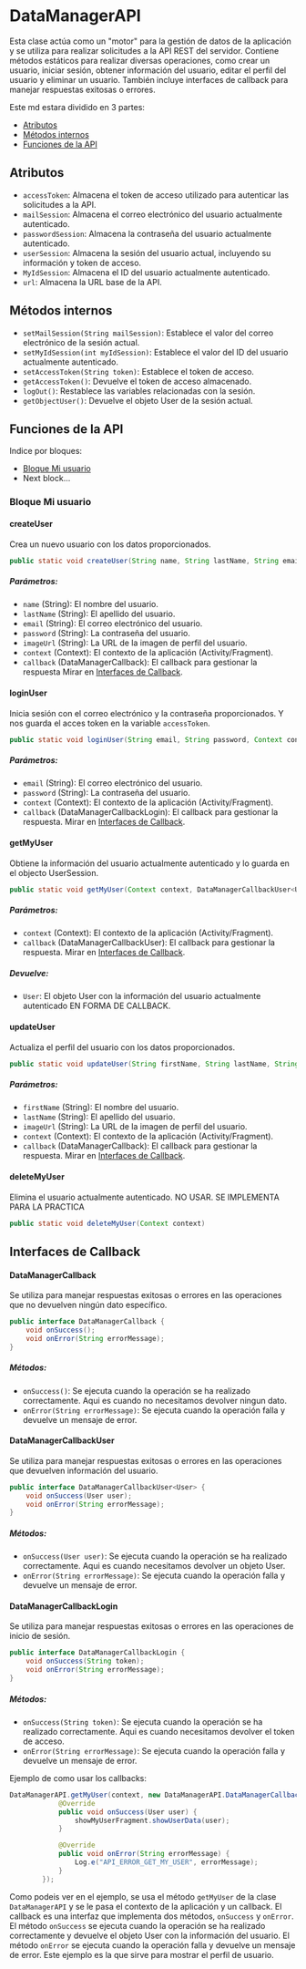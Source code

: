 # DataManagerAPI

Esta clase actúa como un "motor" para la gestión de datos de la aplicación y se utiliza para realizar solicitudes a la API REST del servidor. Contiene métodos estáticos para realizar diversas operaciones, como crear un usuario, iniciar sesión, obtener información del usuario, editar el perfil del usuario y eliminar un usuario. También incluye interfaces de callback para manejar respuestas exitosas o errores.

Este md estara dividido en 3 partes:
- [Atributos](#atributos)
- [Métodos internos](#métodos-internos)
- [Funciones de la API](#funciones-de-la-api)

## Atributos

- `accessToken`: Almacena el token de acceso utilizado para autenticar las solicitudes a la API.
- `mailSession`: Almacena el correo electrónico del usuario actualmente autenticado.
- `passwordSession`: Almacena la contraseña del usuario actualmente autenticado.
- `userSession`: Almacena la sesión del usuario actual, incluyendo su información y token de acceso.
- `MyIdSession`: Almacena el ID del usuario actualmente autenticado.
- `url`: Almacena la URL base de la API.

## Métodos internos

- `setMailSession(String mailSession)`: Establece el valor del correo electrónico de la sesión actual.
- `setMyIdSession(int myIdSession)`: Establece el valor del ID del usuario actualmente autenticado.
- `setAccessToken(String token)`: Establece el token de acceso.
- `getAccessToken()`: Devuelve el token de acceso almacenado.
- `logOut()`: Restablece las variables relacionadas con la sesión.
- `getObjectUser()`: Devuelve el objeto User de la sesión actual.

## Funciones de la API
Indice por bloques:
- [Bloque Mi usuario](#bloque-mi-usuario)
- Next block...
### Bloque Mi usuario

#### createUser
Crea un nuevo usuario con los datos proporcionados.

```java
public static void createUser(String name, String lastName, String email, String password, String imageUrl, Context context, DataManagerCallback callback)
```
##### Parámetros:
  - `name` (String): El nombre del usuario.
  - `lastName` (String): El apellido del usuario.
  - `email` (String): El correo electrónico del usuario.
  - `password` (String): La contraseña del usuario.
  - `imageUrl` (String): La URL de la imagen de perfil del usuario.
  - `context` (Context): El contexto de la aplicación (Activity/Fragment).
  - `callback` (DataManagerCallback): El callback para gestionar la respuesta Mirar en [Interfaces de Callback](#interfaces-de-callback).

#### loginUser
Inicia sesión con el correo electrónico y la contraseña proporcionados. Y nos guarda el acces token en la variable `accessToken`.

```java
public static void loginUser(String email, String password, Context context, DataManagerCallbackLogin callback)
```
##### Parámetros:
  - `email` (String): El correo electrónico del usuario.
  - `password` (String): La contraseña del usuario.
  - `context` (Context): El contexto de la aplicación (Activity/Fragment).
  - `callback` (DataManagerCallbackLogin): El callback para gestionar la respuesta. Mirar en [Interfaces de Callback](#interfaces-de-callback).
#### getMyUser
Obtiene la información del usuario actualmente autenticado y lo guarda en el objecto UserSession.

```java
public static void getMyUser(Context context, DataManagerCallbackUser<User> callback)
```
##### Parámetros:
  - `context` (Context): El contexto de la aplicación (Activity/Fragment).
  - `callback` (DataManagerCallbackUser<User>): El callback para gestionar la respuesta. Mirar en [Interfaces de Callback](#interfaces-de-callback).
##### Devuelve:
  - `User`: El objeto User con la información del usuario actualmente autenticado EN FORMA DE CALLBACK.

#### updateUser
Actualiza el perfil del usuario con los datos proporcionados.

```java
public static void updateUser(String firstName, String lastName, String imageUrl, Context context, DataManagerCallback callback)
```
##### Parámetros:
  - `firstName` (String): El nombre del usuario.
  - `lastName` (String): El apellido del usuario.
  - `imageUrl` (String): La URL de la imagen de perfil del usuario.
  - `context` (Context): El contexto de la aplicación (Activity/Fragment).
  - `callback` (DataManagerCallback): El callback para gestionar la respuesta. Mirar en [Interfaces de Callback](#interfaces-de-callback).
   
#### deleteMyUser
Elimina el usuario actualmente autenticado. NO USAR. SE IMPLEMENTA PARA LA PRACTICA

```java
public static void deleteMyUser(Context context)
```

## Interfaces de Callback

#### DataManagerCallback
Se utiliza para manejar respuestas exitosas o errores en las operaciones que no devuelven ningún dato específico.

```java
public interface DataManagerCallback {
    void onSuccess();
    void onError(String errorMessage);
}
```
##### Métodos:
  - `onSuccess()`: Se ejecuta cuando la operación se ha realizado correctamente. Aqui es cuando no necesitamos devolver ningun dato.
  - `onError(String errorMessage)`: Se ejecuta cuando la operación falla y devuelve un mensaje de error.

#### DataManagerCallbackUser<User>
Se utiliza para manejar respuestas exitosas o errores en las operaciones que devuelven información del usuario.

```java
public interface DataManagerCallbackUser<User> {
    void onSuccess(User user);
    void onError(String errorMessage);
}
```
##### Métodos:
  - `onSuccess(User user)`: Se ejecuta cuando la operación se ha realizado correctamente. Aqui es cuando necesitamos devolver un objeto User.
  - `onError(String errorMessage)`: Se ejecuta cuando la operación falla y devuelve un mensaje de error.

#### DataManagerCallbackLogin
Se utiliza para manejar respuestas exitosas o errores en las operaciones de inicio de sesión.

```java
public interface DataManagerCallbackLogin {
    void onSuccess(String token);
    void onError(String errorMessage);
}
```
##### Métodos:
  - `onSuccess(String token)`: Se ejecuta cuando la operación se ha realizado correctamente. Aqui es cuando necesitamos devolver el token de acceso.
  - `onError(String errorMessage)`: Se ejecuta cuando la operación falla y devuelve un mensaje de error.

Ejemplo de como usar los callbacks:

```java
DataManagerAPI.getMyUser(context, new DataManagerAPI.DataManagerCallbackUser<User>() {
            @Override
            public void onSuccess(User user) {
                showMyUserFragment.showUserData(user);
            }

            @Override
            public void onError(String errorMessage) {
                Log.e("API_ERROR_GET_MY_USER", errorMessage);
            }
        });
```
Como podeis ver en el ejemplo, se usa el método `getMyUser` de la clase `DataManagerAPI` y se le pasa el contexto de la aplicación y un callback. El callback es una interfaz que implementa dos métodos, `onSuccess` y `onError`. El método `onSuccess` se ejecuta cuando la operación se ha realizado correctamente y devuelve el objeto User con la información del usuario. El método `onError` se ejecuta cuando la operación falla y devuelve un mensaje de error.
Este ejemplo es la que sirve para mostrar el perfil de usuario.

